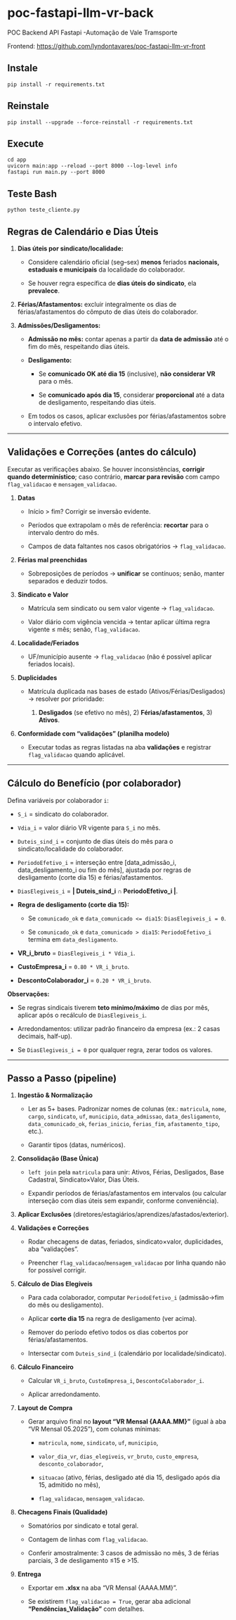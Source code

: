 # poc-fastapi-llm-vr-back

POC Backend API Fastapi -Automação de Vale Tramsporte

Frontend: https://github.com/lyndontavares/poc-fastapi-llm-vr-front

## Instale

```
pip install -r requirements.txt
```
## Reinstale

```
pip install --upgrade --force-reinstall -r requirements.txt
```

## Execute

```
cd app
uvicorn main:app --reload --port 8000 --log-level info
fastapi run main.py --port 8000
```

## Teste Bash

```
python teste_cliente.py
```

## Regras de Calendário e Dias Úteis

1. **Dias úteis por sindicato/localidade:**
    
    - Considere calendário oficial (seg–sex) **menos** feriados **nacionais, estaduais e municipais** da localidade do colaborador.
        
    - Se houver regra específica de **dias úteis do sindicato**, ela **prevalece**.
        
2. **Férias/Afastamentos:** excluir integralmente os dias de férias/afastamentos do cômputo de dias úteis do colaborador.
    
3. **Admissões/Desligamentos:**
    
    - **Admissão no mês:** contar apenas a partir da **data de admissão** até o fim do mês, respeitando dias úteis.
        
    - **Desligamento:**
        
        - Se **comunicado OK até dia 15** (inclusive), **não considerar VR** para o mês.
            
        - Se **comunicado após dia 15**, considerar **proporcional** até a data de desligamento, respeitando dias úteis.
            
    - Em todos os casos, aplicar exclusões por férias/afastamentos sobre o intervalo efetivo.
        

---

## Validações e Correções (antes do cálculo)

Executar as verificações abaixo. Se houver inconsistências, **corrigir quando determinístico**; caso contrário, **marcar para revisão** com campo `flag_validacao` e `mensagem_validacao`.

1. **Datas**
    
    - Início > fim? Corrigir se inversão evidente.
        
    - Períodos que extrapolam o mês de referência: **recortar** para o intervalo dentro do mês.
        
    - Campos de data faltantes nos casos obrigatórios → `flag_validacao`.
        
2. **Férias mal preenchidas**
    
    - Sobreposições de períodos → **unificar** se contínuos; senão, manter separados e deduzir todos.
        
3. **Sindicato e Valor**
    
    - Matrícula sem sindicato ou sem valor vigente → `flag_validacao`.
        
    - Valor diário com vigência vencida → tentar aplicar última regra vigente ≤ mês; senão, `flag_validacao`.
        
4. **Localidade/Feriados**
    
    - UF/município ausente → `flag_validacao` (não é possível aplicar feriados locais).
        
5. **Duplicidades**
    
    - Matrícula duplicada nas bases de estado (Ativos/Férias/Desligados) → resolver por prioridade:
        
        1. **Desligados** (se efetivo no mês), 2) **Férias/afastamentos**, 3) **Ativos**.
            
6. **Conformidade com “validações” (planilha modelo)**
    
    - Executar todas as regras listadas na aba **validações** e registrar `flag_validacao` quando aplicável.
        

---

## Cálculo do Benefício (por colaborador)

Defina variáveis por colaborador `i`:

- `S_i` = sindicato do colaborador.
    
- `Vdia_i` = valor diário VR vigente para `S_i` no mês.
    
- `Duteis_sind_i` = conjunto de dias úteis do mês para o sindicato/localidade do colaborador.
    
- `PeriodoEfetivo_i` = interseção entre [data_admissão_i, data_desligamento_i ou fim do mês], ajustada por regras de desligamento (corte dia 15) e férias/afastamentos.
    
- `DiasElegiveis_i` = **| Duteis_sind_i ∩ PeriodoEfetivo_i |**.
    
- **Regra de desligamento (corte dia 15):**
    
    - Se `comunicado_ok` e `data_comunicado <= dia15`: `DiasElegiveis_i = 0`.
        
    - Se `comunicado_ok` e `data_comunicado > dia15`: `PeriodoEfetivo_i` termina em `data_desligamento`.
        
- **VR_i_bruto** = `DiasElegiveis_i * Vdia_i`.
    
- **CustoEmpresa_i** = `0.80 * VR_i_bruto`.
    
- **DescontoColaborador_i** = `0.20 * VR_i_bruto`.
    

**Observações:**

- Se regras sindicais tiverem **teto mínimo/máximo** de dias por mês, aplicar após o recálculo de `DiasElegiveis_i`.
    
- Arredondamentos: utilizar padrão financeiro da empresa (ex.: 2 casas decimais, half-up).
    
- Se `DiasElegiveis_i = 0` por qualquer regra, zerar todos os valores.
    

---

## Passo a Passo (pipeline)

1. **Ingestão & Normalização**
    
    - Ler as 5+ bases. Padronizar nomes de colunas (ex.: `matricula`, `nome`, `cargo`, `sindicato`, `uf`, `municipio`, `data_admissao`, `data_desligamento`, `data_comunicado_ok`, `ferias_inicio`, `ferias_fim`, `afastamento_tipo`, etc.).
        
    - Garantir tipos (datas, numéricos).
        
2. **Consolidação (Base Única)**
    
    - `left join` pela `matricula` para unir: Ativos, Férias, Desligados, Base Cadastral, Sindicato×Valor, Dias Úteis.
        
    - Expandir períodos de férias/afastamentos em intervalos (ou calcular interseção com dias úteis sem expandir, conforme conveniência).
        
3. **Aplicar Exclusões** (diretores/estagiários/aprendizes/afastados/exterior).
    
4. **Validações e Correções**
    
    - Rodar checagens de datas, feriados, sindicato×valor, duplicidades, aba “validações”.
        
    - Preencher `flag_validacao`/`mensagem_validacao` por linha quando não for possível corrigir.
        
5. **Cálculo de Dias Elegíveis**
    
    - Para cada colaborador, computar `PeriodoEfetivo_i` (admissão→fim do mês ou desligamento).
        
    - Aplicar **corte dia 15** na regra de desligamento (ver acima).
        
    - Remover do período efetivo todos os dias cobertos por férias/afastamentos.
        
    - Intersectar com `Duteis_sind_i` (calendário por localidade/sindicato).
        
6. **Cálculo Financeiro**
    
    - Calcular `VR_i_bruto`, `CustoEmpresa_i`, `DescontoColaborador_i`.
        
    - Aplicar arredondamento.
        
7. **Layout de Compra**
    
    - Gerar arquivo final no **layout “VR Mensal {AAAA.MM}”** (igual à aba “VR Mensal 05.2025”), com colunas mínimas:
        
        - `matricula`, `nome`, `sindicato`, `uf`, `municipio`,
            
        - `valor_dia_vr`, `dias_elegiveis`, `vr_bruto`, `custo_empresa`, `desconto_colaborador`,
            
        - `situacao` (ativo, férias, desligado até dia 15, desligado após dia 15, admitido no mês),
            
        - `flag_validacao`, `mensagem_validacao`.
            
8. **Checagens Finais (Qualidade)**
    
    - Somatórios por sindicato e total geral.
        
    - Contagem de linhas com `flag_validacao`.
        
    - Conferir amostralmente: 3 casos de admissão no mês, 3 de férias parciais, 3 de desligamento ≤15 e >15.
        
9. **Entrega**
    
    - Exportar em **.xlsx** na aba “VR Mensal {AAAA.MM}”.
        
    - Se existirem `flag_validacao = True`, gerar aba adicional **“Pendências_Validação”** com detalhes.